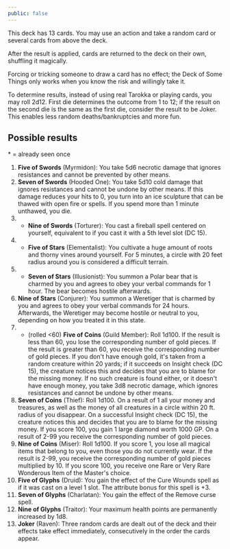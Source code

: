 ```yaml
---
public: false
---
```


This deck has 13 cards. You may use an action and take a random card or several cards from above the deck.

After the result is applied, cards are returned to the deck on their own, shuffling it magically.

Forcing or tricking someone to draw a card has no effect; the Deck of Some Things only works when you know the risk and willingly take it.

To determine results, instead of using real Tarokka or playing cards, you may roll 2d12. First die determines the outcome from 1 to 12; if the result on the second die is the same as the first die, consider the result to be Joker. This enables less random deaths/bankruptcies and more fun.

## Possible results

\* = already seen once

1. **Five of Swords** (Myrmidon): You take 5d6 necrotic damage that ignores resistances and cannot be prevented by other means.
2. **Seven of Swords** (Hooded One): You take 5d10 cold damage that ignores resistances and cannot be undone by other means. If this damage reduces your hits to 0, you turn into an ice sculpture that can be thawed with open fire or spells. If you spend more than 1 minute unthawed, you die.
3. * **Nine of Swords** (Torturer): You cast a fireball spell centered on yourself, equivalent to if you cast it with a 5th level slot (DC 15).
4. * **Five of Stars** (Elementalist): You cultivate a huge amount of roots and thorny vines around yourself. For 5 minutes, a circle with 20 feet radius around you is considered a difficult terrain.
5. * **Seven of Stars** (Illusionist): You summon a Polar bear that is charmed by you and agrees to obey your verbal commands for 1 hour. The bear becomes hostile afterwards.
6. **Nine of Stars** (Conjurer): You summon a Weretiger that is charmed by you and agrees to obey your verbal commands for 24 hours. Afterwards, the Weretiger may become hostile or neutral to you, depending on how you treated it in this state.
7. * (rolled <60) **Five of Coins** (Guild Member): Roll 1d100. If the result is less than 60, you lose the corresponding number of gold pieces. If the result is greater than 60, you receive the corresponding number of gold pieces. If you don't have enough gold, it's taken from a random creature within 20 yards; if it succeeds on Insight check (DC 15), the creature notices this and decides that you are to blame for the missing money. If no such creature is found either, or it doesn't have enough money, you take 3d8 necrotic damage, which ignores resistances and cannot be undone by other means.
8. **Seven of Coins** (Thief): Roll 1d100. On a result of 1 all your money and treasures, as well as the money of all creatures in a circle within 20 ft. radius of you disappear. On a successful Insight check (DC 15), the creature notices this and decides that you are to blame for the missing money. If you score 100, you gain 1 large diamond worth 1000 GP. On a result of 2-99 you receive the corresponding number of gold pieces.
9. **Nine of Coins** (Miser): Roll 1d100. If you score 1, you lose all magical items that belong to you, even those you do not currently wear. If the result is 2-99, you receive the corresponding number of gold pieces multiplied by 10. If you score 100, you receive one Rare or Very Rare Wonderous Item of the Master's choice.
10. **Five of Glyphs** (Druid): You gain the effect of the Cure Wounds spell as if it was cast on a level 1 slot. The attribute bonus for this spell is +3.
11. **Seven of Glyphs** (Charlatan): You gain the effect of the Remove curse spell.
12. **Nine of Glyphs** (Traitor): Your maximum health points are permanently increased by 1d8.
13. **Joker** (Raven): Three random cards are dealt out of the deck and their effects take effect immediately, consecutively in the order the cards appear.